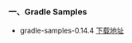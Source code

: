 ### 一、Gradle Samples

* gradle-samples-0.14.4 [下载地址](http://isming.qiniudn.com/gradle-samples-0.14.4.zip) <br>
